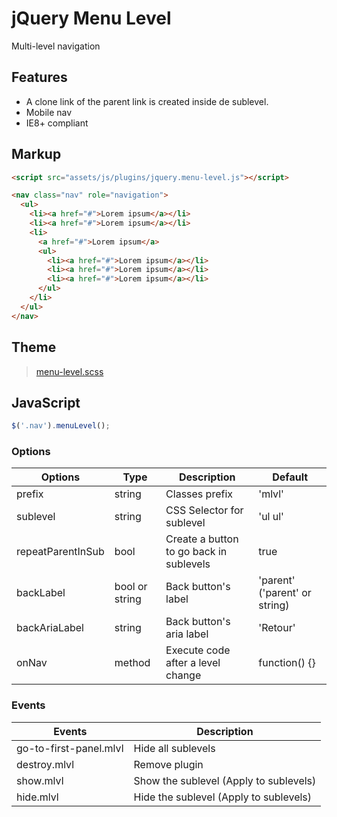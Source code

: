 # jQuery Menu Level

Multi-level navigation


## Features

* A clone link of the parent link is created inside de sublevel.
* Mobile nav
* IE8+ compliant


## Markup

```html
<script src="assets/js/plugins/jquery.menu-level.js"></script>
```

```html
<nav class="nav" role="navigation">
  <ul>
    <li><a href="#">Lorem ipsum</a></li>
    <li><a href="#">Lorem ipsum</a></li>
    <li>
      <a href="#">Lorem ipsum</a>
      <ul>
        <li><a href="#">Lorem ipsum</a></li>
        <li><a href="#">Lorem ipsum</a></li>
        <li><a href="#">Lorem ipsum</a></li>
      </ul>
    </li>
  </ul>
</nav>
```

## Theme

> [menu-level.scss](menu-level.scss)


## JavaScript

```js
$('.nav').menuLevel();
```

### Options

Options            | Type             | Description                             | Default
-------------------|------------------|-----------------------------------------|--------
prefix             | string           | Classes prefix                          | 'mlvl'
sublevel           | string           | CSS Selector for sublevel               | 'ul ul'
repeatParentInSub  | bool             | Create a button to go back in sublevels | true
backLabel          | bool or string   | Back button's label                     | 'parent' ('parent' or string)
backAriaLabel      | string           | Back button's aria label                | 'Retour'
onNav              | method           | Execute code after a level change       | function() {}


### Events

Events                   | Description
-------------------------|------------------------------------------------------------
go-to-first-panel.mlvl   | Hide all sublevels
destroy.mlvl             | Remove plugin
show.mlvl                | Show the sublevel (Apply to sublevels)
hide.mlvl                | Hide the sublevel (Apply to sublevels)
